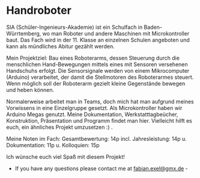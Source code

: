 # Handroboter

SIA (Schüler-Ingenieurs-Akademie) ist ein Schulfach in Baden-Würrtemberg, wo man Roboter und andere Maschinen mit Microkontroller baut. Das Fach wird in der 11. Klasse an einzelnen Schulen angeboten und kann als mündliches Abitur gezählt werden. 

Mein Projektziel:  Bau eines Roboterarms, dessen Steuerung durch die menschlichen Hand-Bewegungen mittels eines mit Sensoren versehenen Handschuhs erfolgt. Die Sensorsignale werden von einem Mikrocomputer (Arduino) verarbeitet, der damit die Stellmotoren des Roboterarmes steuert. Wenn möglich soll der Roboterarm gezielt kleine Gegenstände bewegen und heben können.

Normalerweise arbeitet man in Teams, doch mich hat man aufgrund meines Vorwissens in eine Einzelgruppe gesetzt. Als Microkontroller haben wir Arduino Megas genutzt. Meine Dokumentation, Werkstatttagbeücher, Konstruktion, Präsentation und Programm findet man hier. Vielleicht hilft es euch, ein ähnliches Projekt umzusetzen :) .

Meine Noten im Fach: 
Gesamtbewertung: 14p
incl. Jahresleistung: 14p
u. Dokumentation: 11p
u. Kolloquien: 15p

Ich wünsche euch viel Spaß mit diesem Projekt!
- If you have any questions please contact me at fabian.exel@gmx.de - 
